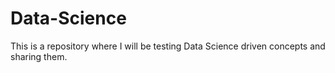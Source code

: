 # Data-Science
This is a repository where I will be testing Data Science driven concepts and sharing them.
